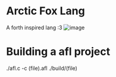 # Arctic Fox Lang
A forth inspired lang :3
![image](https://github.com/LazyBev/arctic-fox-lang/assets/157259616/f273a926-66f9-41ad-b7a3-a27c021bb132)
# Building a afl project
./afl.c -c (file).afl
./build/(file)
